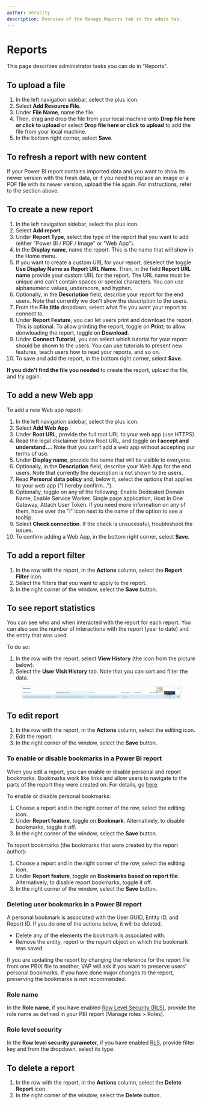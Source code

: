 ```yaml
---
author: Veracity
description: Overview of the Manage Reports tab in the admin tab.
---
```


# Reports
This page describes administrator tasks you can do in "Reports".

## To upload a file
1. In the left navigation sidebar, select the plus icon.
2. Select **Add Resource File**.
3. Under **File Name**, name the file.
4. Then, drag and drop the file from your local machine onto **Drop file here or click to upload** or select **Drop file here or click to upload** to add the file from your local machine.
5. In the bottom right corner, select **Save**.

## To refresh a report with new content 

If your Power BI report contains imported data and you want to show its newer version with the fresh data, or if you need to replace an image or a PDF file with its newer version, upload the file again. For instructions, refer to the section above.

## To create a new report
1. In the left navigation sidebar, select the plus icon.
1. Select **Add report**.
1. Under **Report Type**, select the type of the report that you want to add (either "Power BI / PDF / Image" or "Web App").
2. In the **Display name**, name the report. This is the name that will show in the Home menu.
4. If you want to create a custom URL for your report, deselect the toggle **Use Display Name as Report URL Name**. Then, in the field **Report URL name** provide your custom URL for the report. The URL name must be unique and can't contain spaces or special characters. You can use alphanumeric values, underscore, and hyphen.
5. Optionally, in the **Description** field, describe your report for the end users. Note that currently we don't show the description to the users.
6. From the **File title** dropdown, select what file you want your report to connect to.	
7. Under **Report Feature**, you can let users print and download the report. This is optional. To allow printing the report, toggle on **Print**; to allow donwloading the report, toggle on **Download**.
10. Under **Connect Tutorial**, you can select which tutorial for your report should be shown to the users. You can use tutorials to present new features, teach users how to read your reports, and so on.
11. To save and add the report, in the bottom right corner, select **Save**.

**If you didn't find the file you needed** to create the report, upload the file, and try again.

## To add a new Web app

To add a new Web app report:
1. In the left navigation sidebar, select the plus icon.
2. Select **Add Web App**
3. Under **Root URL**, provide the full root URL to your web app (use HTTPS).
4. Read the legal disclaimer below Root URL, and toggle on **I accept and understand...**. Note that you can't add a web app without accepting our terms of use.
5. Under **Display name**, provide the name that will be visible to everyone.
6. Optionally, in the **Description** field, describe your Web App for the end users. Note that currently the description is not shown to the users.
7. Read **Personal data policy** and, below it, select the options that applies to your web app ("I hereby confirm...").
8. Optionally, toggle on any of the following: Enable Dedicated Domain Name, Enable Service Worker. Single page application, Host In One Gateway, Attach User Token. If you need more information on any of them, hove over the "i" icon next to the name of the option to see a tooltip.
9. Select **Check connection**. If the check is unsucessful, troubleshoot the issues.
10. To confirm adding a Web App, in the bottom right corner, select **Save**.

## To add a report filter
1. In the row with the report, in the **Actions** column, select the **Report Filter** icon.
2. Select the filters that you want to apply to the report.
3. In the right corner of the window, select the **Save** button.

## To see report statistics

You can see who and when interacted with the report for each report. You can also see the number of interactions with the report (year to date) and the entity that was used.

To do so:
1. In the row with the report, select **View History** (the icon from the picture below).
2. Select the **User Visit History** tab. Note that you can sort and filter the data.

<figure>
	<img src="assets/reporthistory.png"/>
</figure>

## To edit report
1. In the row with the report, in the **Actions** column, select the editing icon.
2. Edit the report.
3.  In the right corner of the window, select the **Save** button.


### To enable or disable bookmarks in a Power BI report
When you edit a report, you can enable or disable personal and report bookmarks. Bookmarks work like links and allow users to navigate to the parts of the report they were created on. For details, go [here](../reading-reports/bookmarks.md).

To enable or disable personal bookmarks:
1. Choose a report and in the right corner of the row, select the editing icon.
2. Under **Report feature**, toggle on **Bookmark**. Alternatively, to disable bookmarks, toggle it off.
3. In the right corner of the window, select the **Save** button.

To report bookmarks (the bookmarks that were created by the report author):
1. Choose a report and in the right corner of the row, select the editing icon.
2. Under **Report feature**, toggle on **Bookmarks based on report file**. Alternatively, to disable report bookmarks, toggle it off.
4. In the right corner of the window, select the **Save** button.


### Deleting user bookmarks in a Power BI report

A personal bookmark is associated with the User GUID, Entity ID, and Report ID. If you do one of the actions below, it will be deleted.
* Delete any of the elements the bookmark is associated with.
* Remove the entity, report or the report object on which the bookmark was saved.

If you are updating the report by changing the reference for the report file from one PBIX file to another, VAP will ask if you want to preserve users' personal bookmarks. If you have done major changes to the report, preserving the bookmarks is not recommended.

### Role name
In the **Role name**, if you have enabled [Row Level Security (RLS)](../data.md), provide the role name as defined in your PBI report (Manage roles > Roles).

### Role level security
In the **Row level security parameter**, if you have enabled [RLS](../data.md), provide filter key and from the dropdown, select its type.


## To delete a report
1. In the row with the report, in the **Actions** column, select the **Delete Report** icon.
3.  In the right corner of the window, select the **Delete** button.